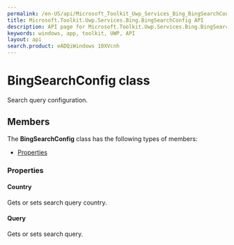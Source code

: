 ```yaml
---
permalink: /en-US/api/Microsoft_Toolkit_Uwp_Services_Bing_BingSearchConfig.htm
title: Microsoft.Toolkit.Uwp.Services.Bing.BingSearchConfig API 
description: API page for Microsoft.Toolkit.Uwp.Services.Bing.BingSearchConfig
keywords: windows, app, toolkit, UWP, API
layout: api
search.product: eADQiWindows 10XVcnh
---
```



# BingSearchConfig class

Search query configuration.

## Members

The **BingSearchConfig** class has the following types of members:

* [Properties](#Properties)

### Properties

#### Country

Gets or sets search query country.





#### Query

Gets or sets search query.




